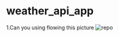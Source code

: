 # weather_api_app
1.Can you using flowing this picture
![repo](https://github.com/Toufiqul314/weather_api_app/assets/49118001/3b751d9a-1b43-4aa0-b8de-06c31b790719)
